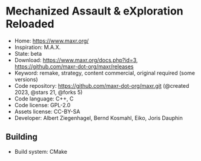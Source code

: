 # Mechanized Assault & eXploration Reloaded

- Home: https://www.maxr.org/
- Inspiration: M.A.X.
- State: beta
- Download: https://www.maxr.org/docs.php?id=3, https://github.com/maxr-dot-org/maxr/releases
- Keyword: remake, strategy, content commercial, original required (some versions)
- Code repository: https://github.com/maxr-dot-org/maxr.git (@created 2023, @stars 21, @forks 5)
- Code language: C++, C
- Code license: GPL-2.0
- Assets license: CC-BY-SA
- Developer: Albert Ziegenhagel, Bernd Kosmahl, Eiko, Joris Dauphin

## Building

- Build system: CMake
